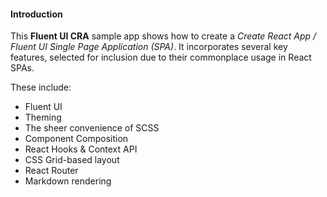 #### Introduction

This **Fluent UI CRA** sample app shows how to create a _Create
React App / Fluent UI Single Page Application (SPA)_. It
incorporates several key features, selected for inclusion
due to their commonplace usage in React SPAs.

These include:

-   Fluent UI
-   Theming
-   The sheer convenience of SCSS
-   Component Composition
-   React Hooks & Context API
-   CSS Grid-based layout
-   React Router
-   Markdown rendering
